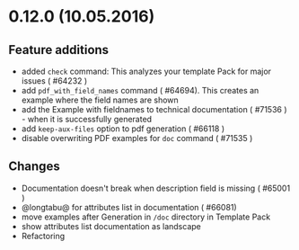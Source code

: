 # 0.12.0 (10.05.2016)

## Feature additions

* added `check` command: This analyzes your template Pack for major issues ( #64232 )
* add `pdf_with_field_names` command ( #64694). This creates an example where the field names are shown
* add the Example with fieldnames to technical documentation ( #71536 ) - when it is successfully generated
* add `keep-aux-files` option to pdf generation ( #66118 )
* disable overwriting PDF examples for `doc` command ( #71535 )

## Changes

* Documentation doesn't break when description field is missing ( #65001 )
* @longtabu@ for attributes list in documentation ( #66081)
* move examples after Generation in `/doc` directory in Template Pack
* show attributes list documentation as landscape
* Refactoring